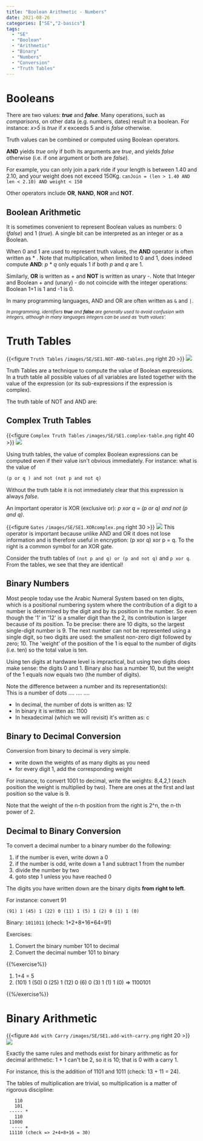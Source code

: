 ```yaml
---
title: "Boolean Arithmetic - Numbers"
date: 2021-08-26
categories: ["SE","2-basics"]
tags:
  - "SE"
  - "Boolean"
  - "Arithmetic"
  - "Binary"
  - "Numbers"
  - "Conversion"
  - "Truth Tables"
---
```

# Booleans

There are two values: ***true*** and ***false***.
Many operations, such as *comparisons*, on other data (e.g. numbers, dates) result in a boolean. For instance: *x>5* is *true* if *x* exceeds 5 and is *false* otherwise.

Truth values can be combined or computed using Boolean operators. 

**AND** yields *true* only if both its arguments are *true*, and yields *false* otherwise (i.e. if one argument or  both are *false*).

For example, you can only join a park ride if your length is between 1.40 and 2.10, and your weight does not exceed 150Kg. `canJoin = (len > 1.40 AND len < 2.10) AND weight < 150`

Other operators include **OR**, **NAND**, **NOR** and **NOT**.

## Boolean Arithmetic

It is sometimes convenient to represent Boolean values as numbers: 0 (*false*) and 1 (*true*). A single bit can be interpreted as an integer or as a Boolean.

When 0 and 1 are used to represent truth values, the **AND** operator is often written as \* . Note that multiplication, when limited to 0 and 1, does indeed compute **AND**: *p* \* *q* only equals 1 if both *p* and *q* are 1.

Similarly, **OR** is written as + and **NOT** is written as unary -. Note that Integer and Boolean + and (unary) - do not coincide with the integer operations: Boolean 1+1 is 1 and -1 is 0.

In many programming languages, AND and OR are often written as `&` and `|`.

<span style="font-size:smaller;">*In programming, identifiers **true** and **false** are generally used to avoid confusion with integers, although in many languages integers can be used as 'truth values'.*</span>

# Truth Tables

{{<figure `Truth Tables` `/images/SE/SE1.NOT-AND-tables.png` right 20 >}}
![](SE1.NOT-AND-tables.png)

Truth Tables are a technique to compute the value of Boolean expressions. In a truth table all possible values of all variables are listed together with the value of the expression (or its sub-expressions if the expression is complex).

The truth table of NOT and AND are:

## Complex Truth Tables

{{<figure `Complex Truth Tables` `/images/SE/SE1.complex-table.png` right 40 >}}
![](SE1.complex-table.png)

Using truth tables, the value of complex Boolean expressions can be computed even if their value isn't obvious immediately. For instance: what is the value of  


```Prolog {linenos=false}
(p or q ) and not (not p and not q) 
```


Without the truth table it is not immediately clear that this expression
is always *false*.

An important operator is XOR (exclusive or): *p xor q = (p or q) and not (p and q)*.  

{{<figure `Gates` `/images/SE/SE1.XORcomplex.png` right 30 >}}
![](SE1.XORcomplex.png)
This operator is important because unlike AND and OR it does not lose information and is therefore useful in encryption: (p xor q) xor p = q. To the right is a common symbol for an XOR gate.

Consider the truth tables of `(not p and q) or (p and not q)` and `p xor q`. From the tables, we see that they are identical!



## Binary Numbers

Most people today use the Arabic Numeral System based on ten digits, which is a positional numbering system where the contribution of a digit to a number is determined by the digit and by its position in the number. So even though the '1' in '12' is a smaller digit than the 2, its contribution is larger because of its position. To be precise: there are 10 digits, so the largest single-digit number is 9. The next number can not be represented using a single digit, so two digits are used: the smallest non-zero digit followed by zero; 10. The 'weight' of the position of the 1 is equal to the number of digits (i.e. ten) so the total value is ten.

Using ten digits at hardware level is impractical, but using two digits does make sense: the digits 0 and 1. Binary also has a number 10, but the weight of the 1 equals now equals two (the number of digits). 

Note the difference between a number and its representation(s):  
This is a number of dots .... .... ....  

* In decimal, the number of dots is written as: 12  
* In binary it is written as: 1100  
* In hexadecimal (which we will revisit) it's written as: c

## Binary to Decimal Conversion

Conversion from binary to decimal is very simple. 

* write down the weights of as many digits as you need
* for every digit 1, add the corresponding weight

For instance, to convert 1001 to decimal, write the weights: 8,4,2,1 (each position the weight is multiplied by two). There are ones at the first and last position so the value is 9.

Note that the weight of the n-th position from the right is 2^n, the n-th power of 2.

## Decimal to Binary Conversion

To convert a decimal number to a binary number do the following:

1. if the number is even, write down a 0
1. if the number is odd, write down a 1 and subtract 1 from the number
1. divide the number by two
1. goto step 1 unless you have reached 0

The digits you have written down are the binary digits **from right to left**.

For instance: convert 91

`(91) 1 (45) 1 (22) 0 (11) 1 (5) 1 (2) 0 (1) 1 (0)`

Binary: `1011011` (check: 1+2+8+16+64=91)

Exercises:

1. Convert the binary number 101 to decimal
2. Convert the decimal number 101 to binary

{{%exercise%}}

1. 1+4 = 5
2. (101) 1 (50) 0 (25) 1 (12) 0 (6) 0 (3) 1 (1) 1 (0) => 1100101

{{%/exercise%}}

# Binary Arithmetic

{{<figure `Add with Carry` `/images/SE/SE1.add-with-carry.png` right 20 >}}
![](SE1.add-with-carry.png)

Exactly the same rules and methods exist for binary arithmetic as for decimal arithmetic: 1 + 1 can't be 2, so it is 10; that is 0 with a carry 1.

For instance, this is the addition of 1101 and 1011 (check: 13 + 11 = 24).

The tables of multiplication are trivial, so multiplication is a matter of rigorous discipline:

`````
   110
   101
 ----- *
   110
 11000
  ---- +
 11110 (check => 2+4+8+16 = 30)
 
 `````
 




